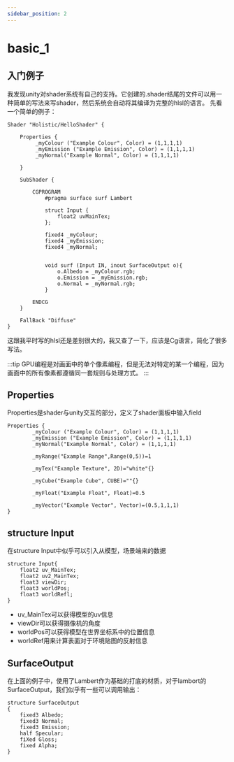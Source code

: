 ```yaml
---
sidebar_position: 2
---
```


# basic_1

## 入门例子

我发现unity对shader系统有自己的支持。它创建的.shader结尾的文件可以用一种简单的写法来写shader，然后系统会自动将其编译为完整的hlsl的语言。
先看一个简单的例子：
```shaderlab
Shader "Holistic/HelloShader" {
	
	Properties {
	     _myColour ("Example Colour", Color) = (1,1,1,1)
	     _myEmission ("Example Emission", Color) = (1,1,1,1)
		 _myNormal("Example Normal", Color) = (1,1,1,1)

	}
	
	SubShader {
		
		CGPROGRAM
			#pragma surface surf Lambert

			struct Input {
				float2 uvMainTex;
			};

			fixed4 _myColour;
			fixed4 _myEmission;
			fixed4 _myNormal;

			
			void surf (Input IN, inout SurfaceOutput o){
			    o.Albedo = _myColour.rgb;
			    o.Emission = _myEmission.rgb;
				o.Normal = _myNormal.rgb;
			}
		
		ENDCG
	}
	
	FallBack "Diffuse"
}
```
这跟我平时写的hlsl还是差别很大的，我又查了一下，应该是Cg语言，简化了很多写法。

:::tip
GPU编程是对画面中的单个像素编程，但是无法对特定的某一个编程，因为画面中的所有像素都遵循同一套规则与处理方式。
:::

## Properties

Properties是shader与unity交互的部分，定义了shader面板中输入field

```shaderlab
Properties {
        _myColour ("Example Colour", Color) = (1,1,1,1)
        _myEmission ("Example Emission", Color) = (1,1,1,1)
        _myNormal("Example Normal", Color) = (1,1,1,1)

        _myRange("Example Range",Range(0,5))=1

        _myTex("Example Texture", 2D)="white"{}

        _myCube("Example Cube", CUBE)=""{}

        _myFloat("Example Float", Float)=0.5

        _myVector("Example Vector", Vector)=(0.5,1,1,1)
}
```

## structure Input

在structure Input中似乎可以引入从模型，场景端来的数据
```shaderlab
structure Input{
    float2 uv_MainTex;
    float2 uv2_MainTex;
    float3 viewDir;
    float3 worldPos;
    float3 worldRefl;
}
```
- uv_MainTex可以获得模型的uv信息
- viewDir可以获得摄像机的角度
- worldPos可以获得模型在世界坐标系中的位置信息
- worldRef用来计算表面对于环境贴图的反射信息

## SurfaceOutput

在上面的例子中，使用了Lambert作为基础的打底的材质，对于lambort的SurfaceOutput，我们似乎有一些可以调用输出：
```shaderlab
structure SurfaceOutput
{
    fixed3 Albedo;
    fixed3 Normal;
    fixed3 Emission;
    half Specular;
    fiXed Gloss;
    fixed Alpha;
}
```


